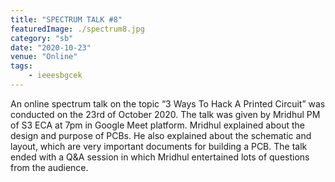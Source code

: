```yaml
---
title: "SPECTRUM TALK #8"
featuredImage: ./spectrum8.jpg
category: "sb"
date: "2020-10-23"
venue: "Online"
tags:
    - ieeesbgcek
---
```

An online spectrum talk on the topic “3 Ways To Hack A Printed Circuit” was conducted on the 23rd of October 2020. The talk was given by Mridhul PM of S3 ECA at 7pm in Google Meet platform.
Mridhul explained about the design and purpose of PCBs. He also explained about the schematic and layout, which are very important documents for building a PCB.
The talk ended with a Q&A session in which Mridhul entertained lots of questions from the audience.
